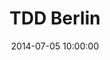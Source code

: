 ---
title: TDD Berlin
type: tdd
location: Berlin

date: 2014-07-05 10:00:00

layout: workshop

thumbnail_path: resources/tdd_berlin/1-mini.jpg

images:
  - resources/tdd_berlin/1.jpg

---